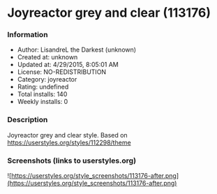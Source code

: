 # Joyreactor grey and clear (113176)

### Information
- Author: LisandreL the Darkest (unknown)
- Created at: unknown
- Updated at: 4/29/2015, 8:05:01 AM
- License: NO-REDISTRIBUTION
- Category: joyreactor
- Rating: undefined
- Total installs: 140
- Weekly installs: 0


### Description
Joyreactor grey and clear style.
Based on https://userstyles.org/styles/112298/theme


### Screenshots (links to userstyles.org)
![https://userstyles.org/style_screenshots/113176-after.png](https://userstyles.org/style_screenshots/113176-after.png)


